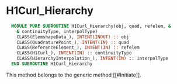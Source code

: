 # H1Curl_Hierarchy

```fortran
  MODULE PURE SUBROUTINE H1Curl_Hierarchy(obj, quad, refelem, &
    & continuityType, interpolType)
    CLASS(ElemshapeData_), INTENT(INOUT) :: obj
    CLASS(QuadraturePoint_), INTENT(IN) :: quad
    CLASS(ReferenceElement_), INTENT(IN) :: refelem
    CLASS(H1Curl_), INTENT(IN) :: continuityType
    CLASS(HierarchyInterpolation_), INTENT(IN) :: interpolType
  END SUBROUTINE H1Curl_Hierarchy
```

This method belongs to the generic method [[#Initiate]].
